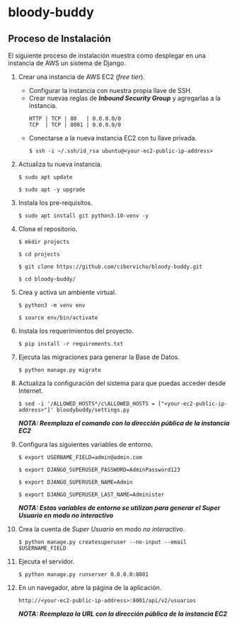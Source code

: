 # bloody-buddy

## Proceso de Instalación

El siguiente proceso de instalación muestra como desplegar en una instancia de AWS
un sistema de Django.

1. Crear una instancia de AWS EC2 (_free tier_).
    - Configurar la instancia con nuestra propia llave de SSH.
    - Crear nuevas reglas de **_Inbound Security Group_** y agregarlas a la instancia.
        ```
        HTTP | TCP | 80   | 0.0.0.0/0
        TCP  | TCP | 8001 | 0.0.0.0/0
        ```
    - Conectarse a la nueva instancia EC2 con tu llave privada.
        ```
        $ ssh -i ~/.ssh/id_rsa ubuntu@<your-ec2-public-ip-address>
        ```
2. Actualiza tu nueva instancia.
    ```
    $ sudo apt update

    $ sudo apt -y upgrade
    ```
3. Instala los pre-requisitos.
    ```
    $ sudo apt install git python3.10-venv -y
    ```
4. Clona el repositorio.
    ```
    $ mkdir projects
    
    $ cd projects
    
    $ git clone https://github.com/cibervicho/bloody-buddy.git
    
    $ cd bloody-buddy/
    ```
5. Crea y activa un ambiente virtual.
    ```
    $ python3 -m venv env

    $ source env/bin/activate
    ```
6. Instala los requerimientos del proyecto.
    ```
    $ pip install -r requirements.txt
    ```
7. Ejecuta las migraciones para generar la Base de Datos.
    ```
    $ python manage.py migrate
    ```
8. Actualiza la configuración del sistema para que puedas acceder desde Internet.
    ```
    $ sed -i '/ALLOWED_HOSTS*/c\ALLOWED_HOSTS = ["<your-ec2-public-ip-address>"]' bloodybuddy/settings.py
    ```
    **_NOTA: Reemplaza el comando con la dirección pública de la instancia EC2_**

9. Configura las siguientes variables de entorno.
    ```
    $ export USERNAME_FIELD=admin@admin.com
    
    $ export DJANGO_SUPERUSER_PASSWORD=AdminPassword123
    
    $ export DJANGO_SUPERUSER_NAME=Admin
    
    $ export DJANGO_SUPERUSER_LAST_NAME=Administer
    ```

    **_NOTA: Estas variables de entorno se utilizan para generar el Super Usuario en modo no interactivo_**

10. Crea la cuenta de _Super Usuario_ en modo _no interactivo_.
    ```
    $ python manage.py createsuperuser --no-input --email $USERNAME_FIELD
    ```
11. Ejecuta el servidor.
    ```
    $ python manage.py runserver 0.0.0.0:8001
    ```
12. En un navegador, abre la página de la aplicación.
    ```
    http://<your-ec2-public-ip-address>:8001/api/v2/usuarios
    ```

    **_NOTA: Reemplaza la URL con la dirección pública de la instancia EC2_**
